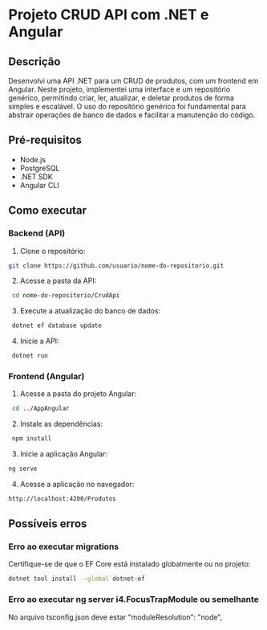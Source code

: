# Projeto CRUD API com .NET e Angular

## Descrição

Desenvolvi uma API .NET para um CRUD de produtos, com um frontend em Angular. Neste projeto, implementei uma interface e um repositório genérico, permitindo criar, ler, atualizar, e deletar produtos de forma simples e escalável. O uso do repositório genérico foi fundamental para abstrair operações de banco de dados e facilitar a manutenção do código.

## Pré-requisitos

- Node.js
- PostgreSQL
- .NET SDK
- Angular CLI

## Como executar

### Backend (API)

1. Clone o repositório:
```bash
git clone https://github.com/usuario/nome-do-repositorio.git
```

2. Acesse a pasta da API:
```bash
 cd nome-do-repositorio/CrudApi
```

3. Execute a atualização do banco de dados:
```bash
 dotnet ef database update
```

4. Inicie a API:
```bash
 dotnet run
```

### Frontend (Angular)

1. Acesse a pasta do projeto Angular:
```bash
 cd ../AppAngular
```

2. Instale as dependências:
```bash
 npm install
```

3. Inicie a aplicação Angular:
```bash
ng serve
```

4. Acesse a aplicação no navegador:
```bash
http://localhost:4200/Produtos
```

## Possíveis erros

### Erro ao executar migrations
Certifique-se de que o EF Core está instalado globalmente ou no projeto:
```bash
dotnet tool install --global dotnet-ef
```

### Erro ao executar  ng server i4.FocusTrapModule ou semelhante
No arquivo tsconfig.json deve estar  "moduleResolution": "node",
